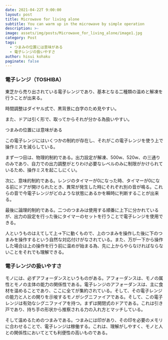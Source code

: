 ```yaml
---
date: 2021-04-22T 9:00:00
layout: post
title: Microwave for living alone
subtitle: You can warm up in the microwave by simple operation
description: >-
image: assets/img/posts/Microwave_for_living_alone/image1.jpg
category: Post
tags: 
  - つまみの位置には意味がある
  - 電子レンジの扱いやすさ
author: hisui kohaku
paginate: false
---
```


### 電子レンジ（TOSHIBA）
東芝から売り出されている電子レンジであり、基本となる二種類の温めと解凍を行うことが出来る。

時間調整はダイヤル式で、黒背景に白字のため見やすい。

また、ドアは引く形で、取ってからそれが分かる為扱いやすい。

つまみの位置には意味がある

この電子レンジにはいくつかの制約が存在し、それがこの電子レンジを使う上で操作ミスを減らしている。

まず一つ目は、物理的制約である。出力設定が解凍、500w、520w、の三通りのみであり、自力での出力調整がとりわけ必要なレベルのみに制限がかけられているため、操作ミスを起こしにくい。

次に、意味的制約である。レンジのタイマーが0になった時、タイマーが0になる前にドアが開けられたとき、異常が発生した時にそれぞれ別の音が鳴る。これらの音で今電子レンジがどのような状態にあるかを瞬時に判断することが出来る。

最後に論理的制約である。二つのつまみは使用する順番に上下に分かれているが、出力の設定を行った後にタイマーのセットを行うことで電子レンジを使用できる。

人というものはえてして上→下に動くもので、上のつまみを操作した後に下のつまみを操作するという自然な対応付けがなされている。また、万が一下から操作した場合は上の操作を行う前に温めが始まる為、先に上からやらなければならないことをそれでも理解できる。

### 電子レンジの扱いやすさ
モノには、必ずアフォーダンスというものがある。アフォーダンスは、モノの属性とモノの主体の能力の関係性である。電子レンジのアフォーダンスは、主に食材を温めることであり、ここに全てが集約されている。そして、その電子レンジの能力と人との関りを示唆するモノがシグニファイアである。そして、この電子レンジは有効なシグニファイアを持つ。まずは開閉式のドアである。これは引き戸であり、持ち手の形状から推察される力の入れ方とマッチしている。

そして温めるためのつまみである。つまみには印があり、その印を必要のメモリに合わせることで、電子レンジは稼働する。これは、理解がしやすく、モノと人との関係性においてとても利便性の高いものである。
